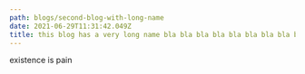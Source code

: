 ```yaml
---
path: blogs/second-blog-with-long-name
date: 2021-06-29T11:31:42.049Z
title: this blog has a very long name bla bla bla bla bla bla bla bla bla bla
---
```

existence is pain